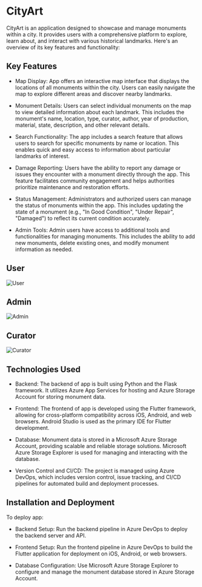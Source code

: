 # CityArt
CityArt is an application designed to showcase and manage monuments within a city. It provides users with a comprehensive platform to explore, learn about, and interact with various historical landmarks. Here's an overview of its key features and functionality:

## Key Features
- Map Display: App offers an interactive map interface that displays the locations of all monuments within the city. Users can easily navigate the map to explore different areas and discover nearby landmarks.

- Monument Details: Users can select individual monuments on the map to view detailed information about each landmark. This includes the monument's name, location, type, curator, author, year of production, material, state, description, and other relevant details.

- Search Functionality: The app includes a search feature that allows users to search for specific monuments by name or location. This enables quick and easy access to information about particular landmarks of interest.

- Damage Reporting: Users have the ability to report any damage or issues they encounter with a monument directly through the app. This feature facilitates community engagement and helps authorities prioritize maintenance and restoration efforts.

- Status Management: Administrators and authorized users can manage the status of monuments within the app. This includes updating the state of a monument (e.g., "In Good Condition", "Under Repair", "Damaged") to reflect its current condition accurately.

- Admin Tools: Admin users have access to additional tools and functionalities for managing monuments. This includes the ability to add new monuments, delete existing ones, and modify monument information as needed.

## User
![User](https://github.com/JanPeregrim/CityArt/assets/130740859/55efe913-946b-4ec9-a86a-85e9610cac0d)

## Admin
![Admin](https://github.com/JanPeregrim/CityArt/assets/130740859/08a9ab05-951c-40f4-a274-d0ae0a78c056)

## Curator
![Curator](https://github.com/JanPeregrim/CityArt/assets/130740859/8499947c-2214-49a3-915f-55daa753cf73)





## Technologies Used
- Backend: The backend of app is built using Python and the Flask framework. It utilizes Azure App Services for hosting and Azure Storage Account for storing monument data.

- Frontend: The frontend of app is developed using the Flutter framework, allowing for cross-platform compatibility across iOS, Android, and web browsers. Android Studio is used as the primary IDE for Flutter development.

- Database: Monument data is stored in a Microsoft Azure Storage Account, providing scalable and reliable storage solutions. Microsoft Azure Storage Explorer is used for managing and interacting with the database.

- Version Control and CI/CD: The project is managed using Azure DevOps, which includes version control, issue tracking, and CI/CD pipelines for automated build and deployment processes.

## Installation and Deployment
To deploy app:

- Backend Setup: Run the backend pipeline in Azure DevOps to deploy the backend server and API.

- Frontend Setup: Run the frontend pipeline in Azure DevOps to build the Flutter application for deployment on iOS, Android, or web browsers.

- Database Configuration: Use Microsoft Azure Storage Explorer to configure and manage the monument database stored in Azure Storage Account.
